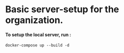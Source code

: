 # Basic server-setup for the organization.

#### To setup the local server, run :

`docker-compose up --build -d`
